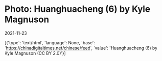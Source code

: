 # Photo: Huanghuacheng (6) by Kyle Magnuson

2021-11-23

[{'type': 'text/html', 'language': None, 'base': 'https://chinadigitaltimes.net/chinese/feed', 'value': 'Huanghuacheng (6) by Kyle Magnuson (CC BY 2.0)'}]